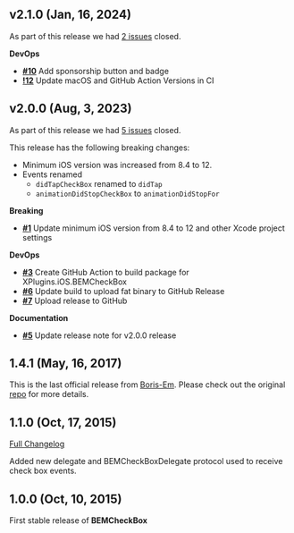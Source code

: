 ## v2.1.0 (Jan, 16, 2024)


As part of this release we had [2 issues](https://github.com/saturdaymp/BEMCheckBox/milestone/2?closed=1) closed.



__DevOps__

- [__#10__](https://github.com/saturdaymp/BEMCheckBox/issues/10) Add sponsorship button and badge
- [__!12__](https://github.com/saturdaymp/BEMCheckBox/pull/12) Update macOS and GitHub Action Versions in CI

## v2.0.0 (Aug, 3, 2023)


As part of this release we had [5 issues](https://github.com/saturdaymp/BEMCheckBox/milestone/1?closed=1) closed.

This release has the following breaking changes:

- Minimum iOS version was increased from 8.4 to 12.
- Events renamed 
  -  `didTapCheckBox` renamed to `didTap`
  - `animationDidStopCheckBox` to `animationDidStopFor`

__Breaking__

- [__#1__](https://github.com/saturdaymp/BEMCheckBox/pull/1) Update minimum iOS version from 8.4 to 12 and other Xcode project settings

__DevOps__

- [__#3__](https://github.com/saturdaymp/BEMCheckBox/pull/3) Create GitHub Action to build package for XPlugins.iOS.BEMCheckBox
- [__#6__](https://github.com/saturdaymp/BEMCheckBox/pull/6) Update build to upload fat binary to GitHub Release
- [__#7__](https://github.com/saturdaymp/BEMCheckBox/pull/7) Upload release to GitHub

__Documentation__

- [__#5__](https://github.com/saturdaymp/BEMCheckBox/pull/5) Update release note for v2.0.0 release

## 1.4.1 (May, 16, 2017)


This is the last official release from [Boris-Em](https://github.com/Boris-Em).  Please check out the original [repo](https://github.com/Boris-Em/BEMCheckBox) for more details.
## 1.1.0 (Oct, 17, 2015)


[Full Changelog](https://github.com/Boris-Em/BEMCheckBox/compare/1.0.0...1.1.0)
 
Added new delegate and BEMCheckBoxDelegate protocol used to receive check box events.
## 1.0.0 (Oct, 10, 2015)


First stable release of **BEMCheckBox**
